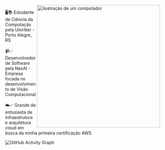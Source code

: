 <img src="https://raw.githubusercontent.com/MicaelliMedeiros/micaellimedeiros/master/image/computer-illustration.png" alt="ilustração de um computador" min-width="400px" max-width="400px" width="400px" align="right">

<p align="left">
  🖥️📚 Estudante de Ciência da Computação pela Uniritter - Porto Alegre, RS </br> </br>
  📹✅ Desenvolvedor de Software pela NexAI - Empresa focada no desenvolvimento de Visão Computacional </br> </br>
  ☁️✅ Grande de entusiasta de infraestrutura e arquitetura cloud em busca da minha primeira certificação AWS
</p>

![GitHub Activity Graph](https://github-readme-activity-graph.vercel.app/graph?username=diogenesOliver&bg_color=0d1117&color=ffffff&line=00ff00&point=ffffff&area=true&hide_border=true)

